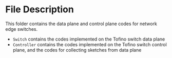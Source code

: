 # File Description

This folder contains the data plane and control plane codes for network edge switches. 

+ ``Switch`` contains the codes implemented on the Tofino switch data plane
+ ``Controller`` contains the codes implemented on the Tofino switch control plane, and the codes for collecting sketches from data plane 